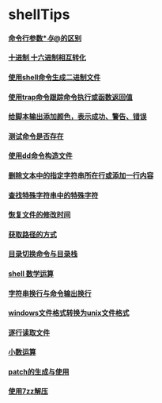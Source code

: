 # shellTips

#### [命令行参数$*与$@的区别](argv.sh)

#### [十进制 十六进制相互转化](hex2dec.sh)

#### [使用shell命令生成二进制文件](trCmd.sh)

#### [使用trap命令跟踪命令执行或函数返回值](trapCmd.sh)

#### [给脚本输出添加颜色，表示成功、警告、错误](color.sh)

#### [测试命令是否存在](cmd.sh)

#### [使用dd命令构造文件](ddCmd.sh)

#### [删除文本中的指定字符串所在行或添加一行内容](sedCmd.sh)

#### [查找特殊字符串中的特殊字符](awkCmd.sh)

#### [恢复文件的修改时间](restoreFileModifyTime.sh)

#### [获取路径的方式](getPath.sh)

#### [目录切换命令与目录栈](dirCmd.sh)

#### [shell 数学运算](math.sh)

#### [字符串换行与命令输出换行](newline.sh)

#### [windows文件格式转换为unix文件格式](dos2unix.sh)

#### [逐行读取文件](readline.sh)

#### [小数运算](decimalCompute.sh)

#### [patch的生成与使用](diffPatch.sh)

#### [使用7zz解压](7zzCmd.sh)
